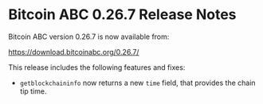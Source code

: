 # Bitcoin ABC 0.26.7 Release Notes

Bitcoin ABC version 0.26.7 is now available from:

  <https://download.bitcoinabc.org/0.26.7/>

This release includes the following features and fixes:
 - `getblockchaininfo` now returns a new `time` field, that provides the chain
   tip time.
